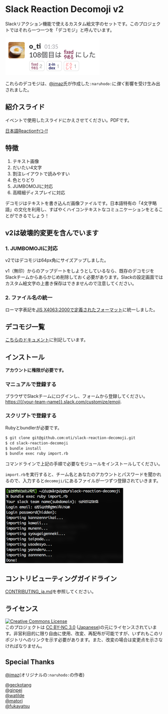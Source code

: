 # Slack Reaction Decomoji v2

Slackリアクション機能で使えるカスタム絵文字のセットです。このプロジェクトではそれら一つ一つを「デコモジ」と呼んでいます。

![screen shot](./ss.png)

これらのデコモジは、[@imaz](https://github.com/imaz)氏が作成した`:naruhodo:`に*強く*影響を受け生み出されました。

## 紹介スライド

イベントで使用したスライドにかえさせてください。PDFです。

[日本語Reactionｻｲｺｰ!!](promotion.pdf)

## 特徴

1. テキスト画像
2. だいたい4文字
3. 割注レイアウトで読みやすい
4. 色とりどり
5. JUMBOMOJIに対応
6. 高精細ディスプレイに対応

デコモジはテキストを書き込んだ画像ファイルです。日本語特有の「4文字略語」の文化を利用し、すばやくハイコンテキストなコミュニケーションをとることができるでしょう！

## v2は破壊的変更を含んでいます

### 1. JUMBOMOJIに対応

v2ではデコモジは64px角にサイズアップしました。

v1（無印）からのアップデートをしようとしているなら、既存のデコモジをSlackチームからあらかじめ削除しておく必要があります。Slackの設定画面ではカスタム絵文字の上書き保存はできませんので注意してください。

### 2. ファイル名の統一

ローマ字表記を[JIS X4063:2000で定義されたフォーマット](https://ja.wikipedia.org/wiki/%E3%83%AD%E3%83%BC%E3%83%9E%E5%AD%97%E5%85%A5%E5%8A%9B#.E5.BF.85.E3.81.9A.E5.AE.9F.E8.A3.85.E3.81.97.E3.81.AA.E3.81.91.E3.82.8C.E3.81.B0.E3.81.84.E3.81.91.E3.81.AA.E3.81.84.E5.85.A5.E5.8A.9B.E6.96.B9.E5.BC.8F)に統一しました。

## デコモジ一覧

[こちらのドキュメント](decomoji-list.md)に別記しています。

## インストール

**アカウントに権限が必要です。**

### マニュアルで登録する

ブラウザでSlackチームにログインし、フォームから登録してください。[https://{{your-team-name}}.slack.com/customize/emoji](https://{{your-team-name}}.slack.com/customize/emoji).

### スクリプトで登録する

Rubyとbundlerが必要です。

```bash
$ git clone git@github.com:oti/slack-reaction-decomoji.git
$ cd slack-reaction-decomoji
$ bundle install
$ bundle exec ruby import.rb
```

コマンドラインで上記の手順で必要なモジュールをインストールしてください。

`import.rb`を実行すると、チーム名とあなたのアカウントとパスワードを聞かれるので、入力すると`decomoji/`にあるファイルが一つずつ登録されていきます。

![screen shot of script importing](./ss_import.png)

## コントリビューティングガイドライン

[CONTRIBUTING_ja.md](CONTRIBUTING_ja.md)を参照してください。

## ライセンス

[![Creative Commons License](https://i.creativecommons.org/l/by-nc/3.0/88x31.png "CC BY-NC 3.0")](https://creativecommons.org/licenses/by-nc/3.0/deed.en)  
このプロジェクトは [CC BY-NC 3.0](http://creativecommons.org/licenses/by-nc/3.0/deed.en) ([Japanese](https://creativecommons.org/licenses/by-nc/3.0/deed.ja))の元にライセンスされています。非営利目的に限り自由に使用、改変、再配布が可能ですが、いずれもこのリポジトリへのリンクを示す必要があります。また、改変の場合は変更点を示さなければなりません。

## Special Thanks

[@imaz](https://github.com/imaz/)(オリジナルの`:naruhodo:`の作者)

[@geckotang](https://github.com/geckotang/)  
[@ginpei](https://github.com/ginpei/)  
[@watilde](https://github.com/watilde/)  
[@matori](https://github.com/matori/)  
[@fukayatsu](https://github.com/fukayatsu/)
